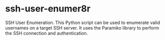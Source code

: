 # ssh-user-enumer8r
SSH User Enumeration.  This Python script can be used to enumerate valid usernames on a target SSH server. It uses the Paramiko library to perform the SSH connection and authentication.
